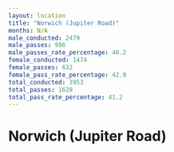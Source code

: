 ```yaml
---
layout: location
title: "Norwich (Jupiter Road)"
months: N/A
male_conducted: 2479
male_passes: 996
male_passes_rate_percentage: 40.2
female_conducted: 1474
female_passes: 632
female_pass_rate_percentage: 42.9
total_conducted: 3953
total_passes: 1628
total_pass_rate_percentage: 41.2
---
```


# Norwich (Jupiter Road)
